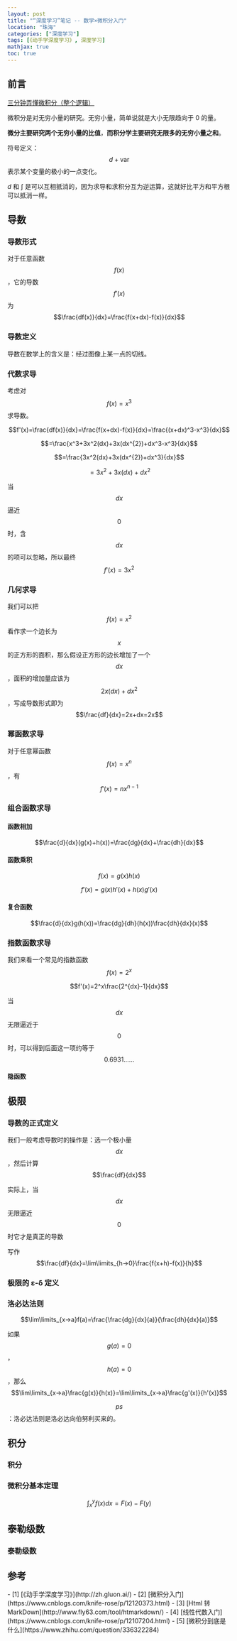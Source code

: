 ```yaml
---
layout: post
title: "“深度学习”笔记 -- 数学×微积分入门"
location: "珠海"
categories: ["深度学习"]
tags: [《动手学深度学习》, 深度学习]
mathjax: true
toc: true
---
```



## 前言

[三分钟弄懂微积分（整个逻辑）](https://www.bilibili.com/video/BV1mb411r7bd)

微积分是对无穷小量的研究。无穷小量，简单说就是大小无限趋向于 $0$ 的量。

**微分主要研究两个无穷小量的比值**，**而积分学主要研究无限多的无穷小量之和**。

符号定义： $$d+\text{var}$$ 表示某个变量的极小的一点变化。

$d$ 和 $\int$ 是可以互相抵消的，因为求导和求积分互为逆运算，这就好比平方和平方根可以抵消一样。


## 导数


### 导数形式

对于任意函数 $$f(x)$$，它的导数 $$f'(x)$$ 为 $$\frac{df(x)}{dx}=\frac{f(x+dx)-f(x)}{dx}$$


### 导数定义

导数在数学上的含义是：经过图像上某一点的切线。


### 代数求导

考虑对 $$f(x)=x^3$$ 求导数。

$$f'(x)=\frac{df(x)}{dx}=\frac{f(x+dx)-f(x)}{dx}=\frac{(x+dx)^3-x^3}{dx}$$

$$=\frac{x^3+3x^2(dx)+3x(dx^{2})+dx^3-x^3}{dx}$$

$$=\frac{3x^2(dx)+3x(dx^{2})+dx^3}{dx}$$

$$=3x^2+3x(dx)+dx^2$$

当 $$dx$$ 逼近 $$0$$ 时，含 $$dx$$ 的项可以忽略，所以最终 $$f'(x)=3x^2$$


### 几何求导

我们可以把 $$f(x)=x^2$$ 看作求一个边长为 $$x$$ 的正方形的面积，那么假设正方形的边长增加了一个 $$dx$$，面积的增加量应该为 $$2x(dx)+dx^2$$，写成导数形式即为 $$\frac{df}{dx}=2x+dx=2x$$


### 幂函数求导

对于任意幂函数 $$f(x)=x^n$$，有 $$f'(x)=nx^{n-1}$$


### 组合函数求导

#### 函数相加

$$\frac{d}{dx}(g(x)+h(x))=\frac{dg}{dx}+\frac{dh}{dx}$$

#### 函数乘积

$$f(x)=g(x)h(x)$$

$$f'(x)=g(x)h'(x)+h(x)g'(x)$$

#### 复合函数

$$\frac{d}{dx}g(h(x))=\frac{dg}{dh}(h(x))\frac{dh}{dx}(x)$$


### 指数函数求导

我们来看一个常见的指数函数 $$f(x)=2^x$$

$$f'(x)=2^x\frac{2^{dx}-1}{dx}$$

当 $$dx$$ 无限逼近于 $$0$$ 时，可以得到后面这一项约等于 $$0.6931……$$

#### 隐函数


## 极限


### 导数的正式定义

我们一般考虑导数时的操作是：选一个极小量 $$dx$$，然后计算 $$\frac{df}{dx}$$

实际上，当 $$dx$$ 无限逼近 $$0$$ 时它才是真正的导数

写作 $$\frac{df}{dx}=\lim\limits_{h→0}\frac{f(x+h)-f(x)}{h}$$


### 极限的 ε-δ 定义


### 洛必达法则

$$\lim\limits_{x→a}f(a)=\frac{\frac{dg}{dx}(a)}{\frac{dh}{dx}(a)}$$

如果 $$g(a)=0$$，$$h(a)=0$$，那么 $$\lim\limits_{x→a}\frac{g(x)}{h(x)}=\lim\limits_{x→a}\frac{g'(x)}{h'(x)}$$

$$ps$$：洛必达法则是洛必达向伯努利买来的。


## 积分


### 积分


### 微积分基本定理

$$\int_{x}^{y}f(x)dx=F(x)-F(y)$$


## 泰勒级数


### 泰勒级数


## 参考

<div id="refer-anchor-1"></div>
- [1] [《动手学深度学习》](http://zh.gluon.ai/)
- [2] [微积分入门](https://www.cnblogs.com/knife-rose/p/12120373.html)
- [3] [Html 转 MarkDown](http://www.fly63.com/tool/htmarkdown/)
- [4] [线性代数入门](https://www.cnblogs.com/knife-rose/p/12107204.html)
- [5] [微积分到底是什么](https://www.zhihu.com/question/336322284)
